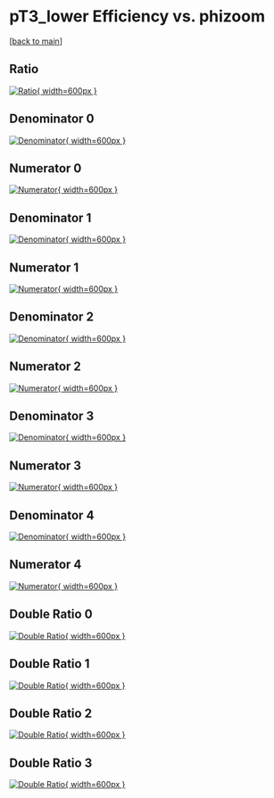 # pT3_lower Efficiency vs. phizoom

[[back to main](./)]



## Ratio

[![Ratio](../mtv/var/pT3_lower_vtr_211_-1_eff_phizoom.png){ width=600px }](../mtv/var/pT3_lower_vtr_211_-1_eff_phizoom.pdf)

## Denominator 0

[![Denominator](../mtv/den/pT3_lower_vtr_211_-1_eff_phizoom_den0.png){ width=600px }](../mtv/den/pT3_lower_vtr_211_-1_eff_phizoom_den0.pdf)

## Numerator 0

[![Numerator](../mtv/num/pT3_lower_vtr_211_-1_eff_phizoom_num0.png){ width=600px }](../mtv/num/pT3_lower_vtr_211_-1_eff_phizoom_num0.pdf)

## Denominator 1

[![Denominator](../mtv/den/pT3_lower_vtr_211_-1_eff_phizoom_den1.png){ width=600px }](../mtv/den/pT3_lower_vtr_211_-1_eff_phizoom_den1.pdf)

## Numerator 1

[![Numerator](../mtv/num/pT3_lower_vtr_211_-1_eff_phizoom_num1.png){ width=600px }](../mtv/num/pT3_lower_vtr_211_-1_eff_phizoom_num1.pdf)

## Denominator 2

[![Denominator](../mtv/den/pT3_lower_vtr_211_-1_eff_phizoom_den2.png){ width=600px }](../mtv/den/pT3_lower_vtr_211_-1_eff_phizoom_den2.pdf)

## Numerator 2

[![Numerator](../mtv/num/pT3_lower_vtr_211_-1_eff_phizoom_num2.png){ width=600px }](../mtv/num/pT3_lower_vtr_211_-1_eff_phizoom_num2.pdf)

## Denominator 3

[![Denominator](../mtv/den/pT3_lower_vtr_211_-1_eff_phizoom_den3.png){ width=600px }](../mtv/den/pT3_lower_vtr_211_-1_eff_phizoom_den3.pdf)

## Numerator 3

[![Numerator](../mtv/num/pT3_lower_vtr_211_-1_eff_phizoom_num3.png){ width=600px }](../mtv/num/pT3_lower_vtr_211_-1_eff_phizoom_num3.pdf)

## Denominator 4

[![Denominator](../mtv/den/pT3_lower_vtr_211_-1_eff_phizoom_den4.png){ width=600px }](../mtv/den/pT3_lower_vtr_211_-1_eff_phizoom_den4.pdf)

## Numerator 4

[![Numerator](../mtv/num/pT3_lower_vtr_211_-1_eff_phizoom_num4.png){ width=600px }](../mtv/num/pT3_lower_vtr_211_-1_eff_phizoom_num4.pdf)

## Double Ratio 0

[![Double Ratio](../mtv/ratio/pT3_lower_vtr_211_-1_eff_phizoom_ratio0.png){ width=600px }](../mtv/ratio/pT3_lower_vtr_211_-1_eff_phizoom_ratio0.pdf)

## Double Ratio 1

[![Double Ratio](../mtv/ratio/pT3_lower_vtr_211_-1_eff_phizoom_ratio1.png){ width=600px }](../mtv/ratio/pT3_lower_vtr_211_-1_eff_phizoom_ratio1.pdf)

## Double Ratio 2

[![Double Ratio](../mtv/ratio/pT3_lower_vtr_211_-1_eff_phizoom_ratio2.png){ width=600px }](../mtv/ratio/pT3_lower_vtr_211_-1_eff_phizoom_ratio2.pdf)

## Double Ratio 3

[![Double Ratio](../mtv/ratio/pT3_lower_vtr_211_-1_eff_phizoom_ratio3.png){ width=600px }](../mtv/ratio/pT3_lower_vtr_211_-1_eff_phizoom_ratio3.pdf)

